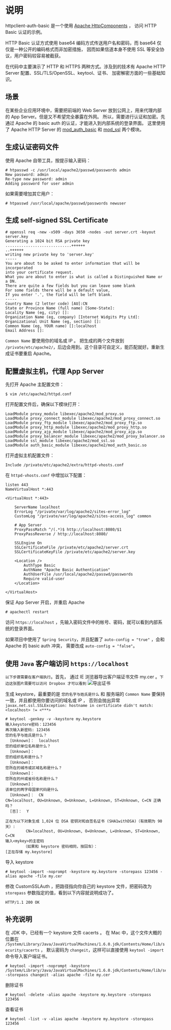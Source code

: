 说明
============================================================

httpclient-auth-basic 是一个使用 [Apache HttpComponents](http://hc.apache.org/httpcomponents-client-ga/) ，
访问 HTTP Basic 认证的示例。

HTTP Basic 认证方式使用 base64 编码方式传送用户名和密码，而 base64 仅仅是一种公开的编码格式而非加密措施，
因而如果信道本身不使用 SSL 等安全协议，用户密码较容易被截获。

在代码中主要演示了 HTTP 和 HTTPS 两种方式。涉及到的技术有 Apache HTTP Server 配置、SSL/TLS/OpenSSL、keytool、证书、
加密解密方面的一些基础知识。

场景
-------------------------------------------------------

在某些企业应用环境中，需要把前端的 Web Server 放到公网上，用来代理内部的 App Server。但是又不希望完全暴露在外网。
所以，需要进行认证和加密。先通过 Apache 的 basic auth 的认证，才能进入到内部系统的登录界面。
这里使用了 Apache HTTP Server 的 
[mod_auth_basic](http://httpd.apache.org/docs/2.2/mod/mod_auth_basic.html) 和 
[mod_ssl](http://httpd.apache.org/docs/2.2/mod/mod_ssl.html) 两个模块。

生成认证密码文件
-------------------------------------------------------

使用 Apache 自带工具，按提示输入密码：

    # htpasswd -c /usr/local/apache2/passwd/passwords admin
    New password: admin
    Re-type new password: admin
    Adding password for user admin
    
如果需要增加其它用户：

    # htpasswd /usr/local/apache/passwd/passwords newuser
    
生成 self-signed SSL Certificate
-------------------------------------------------------

    # openssl req -new -x509 -days 3650 -nodes -out server.crt -keyout server.key
    Generating a 1024 bit RSA private key
    .............................++++++
    ..++++++
    writing new private key to 'server.key'
    -----
    You are about to be asked to enter information that will be incorporated
    into your certificate request.
    What you are about to enter is what is called a Distinguished Name or a DN.
    There are quite a few fields but you can leave some blank
    For some fields there will be a default value,
    If you enter '.', the field will be left blank.
    -----
    Country Name (2 letter code) [AU]:CN
    State or Province Name (full name) [Some-State]:
    Locality Name (eg, city) []:
    Organization Name (eg, company) [Internet Widgits Pty Ltd]:
    Organizational Unit Name (eg, section) []:
    Common Name (eg, YOUR name) []:localhost
    Email Address []:

`Common Name` 要使用你的域名或 IP 。
把生成的两个文件放到 `/private/etc/apache2/`，后边会用到。这个目录可自定义，能匹配就好。重新生成证书要重启 Apache。

配置虚拟主机，代理 App Server
-------------------------------------------------------

先打开 Apache 主配置文件：

    $ vim /etc/apache2/httpd.conf
    
打开配置文件后，确保以下模块打开：
    
    LoadModule proxy_module libexec/apache2/mod_proxy.so
    LoadModule proxy_connect_module libexec/apache2/mod_proxy_connect.so
    LoadModule proxy_ftp_module libexec/apache2/mod_proxy_ftp.so
    LoadModule proxy_http_module libexec/apache2/mod_proxy_http.so
    LoadModule proxy_ajp_module libexec/apache2/mod_proxy_ajp.so
    LoadModule proxy_balancer_module libexec/apache2/mod_proxy_balancer.so
    LoadModule ssl_module libexec/apache2/mod_ssl.so
    LoadModule auth_basic_module libexec/apache2/mod_auth_basic.so

打开虚拟主机配置文件：

    Include /private/etc/apache2/extra/httpd-vhosts.conf
    
在 `httpd-vhosts.conf` 中增加以下配置：

    listen 443
    NameVirtualHost *:443
    
    <VirtualHost *:443>
    
        ServerName localhost
        ErrorLog "/private/var/log/apache2/sites-error_log"
        CustomLog "/private/var/log/apache2/sites-access_log" common
    	
        # App Server
    	ProxyPassMatch ^/(.*)$ http://localhost:8080/$1
    	ProxyPassReverse / http://localhost:8080/
        
    	SSLEngine On 
    	SSLCertificateFile /private/etc/apache2/server.crt
    	SSLCertificateKeyFile /private/etc/apache2/server.key
    	
    	<Location />
    	    AuthType Basic
    		AuthName "Apache Basic Authentication"
    		AuthUserFile /usr/local/apache2/passwd/passwords
    		Require valid-user
    	</Location>
            	
    </VirtualHost>

保证 App Server 开启，并重启 Apache

    # apachectl restart
    
访问 `https://localhost` ，先输入密码文件中的帐号、密码，就可以看到内部系统的登录界面。

如果项目中使用了 `Spring Security`，并且配置了 `auto-config = "true"` ，会和 Apache 的 basic auth 冲突，
需要改成 `auto-config = "false"`。

使用 `Java` 客户端访问 `https://localhost`
-------------------------------------------------------
`以下步骤需要在客户端执行`。首先，
通过 IE 浏览器导出客户端证书文件 my.cer 。`下边这张图片需要可以访问 Dropbox 才可以看到`
![导出证书](http://dl.dropbox.com/u/1682099/images/%E5%B1%8F%E5%B9%95%E5%BF%AB%E7%85%A7%202011-11-14%20%E4%B8%8A%E5%8D%889.43.44.png)

生成 keystore，最重要的是 `您的名字与姓氏是什么` 和 服务端的 `Common Name` 要保持一致，并且都使用你要访问的域名或 IP ，
否则会抛出异常 `javax.net.ssl.SSLException: hostname in certificate didn't match: <localhost> != <***>`

    # keytool -genkey -v -keystore my.keystore
    输入keystore密码：123456  
    再次输入新密码: 123456
    您的名字与姓氏是什么？
      [Unknown]：  localhost
    您的组织单位名称是什么？
      [Unknown]：  
    您的组织名称是什么？
      [Unknown]：  
    您所在的城市或区域名称是什么？
      [Unknown]：  
    您所在的州或省份名称是什么？
      [Unknown]：  
    该单位的两字母国家代码是什么
      [Unknown]：  CN
    CN=localhost, OU=Unknown, O=Unknown, L=Unknown, ST=Unknown, C=CN 正确吗？
      [否]：  Y
    
    正在为以下对象生成 1,024 位 DSA 密钥对和自签名证书 (SHA1withDSA)（有效期为 90 天）:
             CN=localhost, OU=Unknown, O=Unknown, L=Unknown, ST=Unknown, C=CN
    输入<mykey>的主密码
            （如果和 keystore 密码相同，按回车）：  
    [正在存储 my.keystore]
    
导入 keystore

    # keytool -import -noprompt -keystore my.keystore -storepass 123456 -alias apache -file my.cer
    
修改 CustomSSLAuth ，把路径指向你自己的 keystore 文件，把密码改为 `storepass` 参数指定的值，看到以下内容就说明成功了。

    HTTP/1.1 200 OK

补充说明
-------------------------------------------------------

在 JDK 中，已经有一个 keystore 文件 cacerts 。
在 Mac 中，这个文件大概的位置在 `/System/Library/Java/JavaVirtualMachines/1.6.0.jdk/Contents/Home/lib/security/cacerts` ，
默认密码为 `changeit`，这样可以直接使用 `keytool -import` 命令导入客户端证书。

    # keytool -import -noprompt -keystore /System/Library/Java/JavaVirtualMachines/1.6.0.jdk/Contents/Home/lib/security/cacerts -storepass changeit -alias apache -file my.cer

删除证书

    # keytool -delete -alias apache -keystore my.keystore -storepass 123456
    
查看证书

    # keytool -list -v -alias apache -keystore my.keystore -storepass 123456

